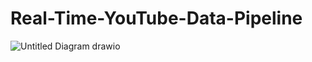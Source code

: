 # Real-Time-YouTube-Data-Pipeline


![Untitled Diagram drawio](https://github.com/user-attachments/assets/a88f03f6-27e4-43c3-8309-be46cec1a3fb)
